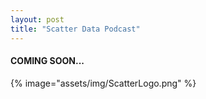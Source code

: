 ```yaml
---
layout: post
title: "Scatter Data Podcast"
---
```


#### COMING SOON...

{% image="assets/img/ScatterLogo.png" %}
